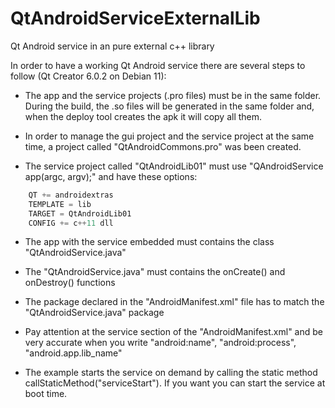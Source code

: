 # QtAndroidServiceExternalLib
Qt Android service in an pure external c++ library

In order to have a working Qt Android service there are several steps to follow (Qt Creator 6.0.2 on Debian 11):

* The app and the service projects (.pro files) must be in the same folder. During the build, the .so files will be generated in the same folder and, when the deploy tool creates the apk it will copy all them.

* In order to manage the gui project and the service project at the same time, a project called "QtAndroidCommons.pro" was been created.

* The service project called "QtAndroidLib01" must use "QAndroidService app(argc, argv);" and have these options:
```javascript
    QT += androidextras
    TEMPLATE = lib
    TARGET = QtAndroidLib01
    CONFIG += c++11 dll
```

* The app with the service embedded must contains the class "QtAndroidService.java"

* The "QtAndroidService.java" must contains the onCreate() and onDestroy() functions

* The package declared in the "AndroidManifest.xml" file has to match the "QtAndroidService.java" package

* Pay attention at the service section of the "AndroidManifest.xml" and be very accurate when you write "android:name", "android:process", "android.app.lib_name"

* The example starts the service on demand by calling the static method callStaticMethod("serviceStart"). If you want you can start the service at boot time.
